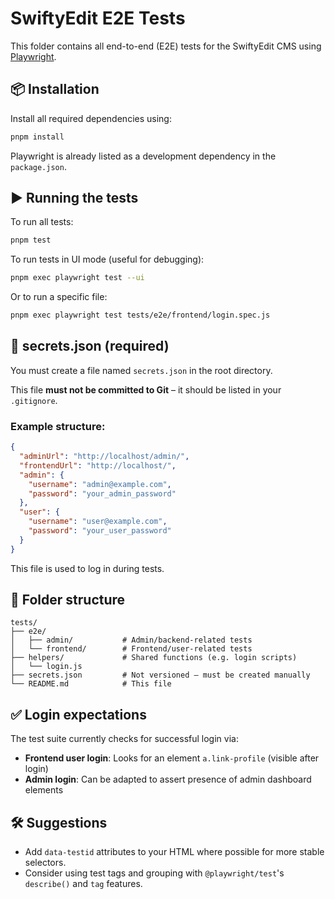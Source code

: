 # SwiftyEdit E2E Tests

This folder contains all end-to-end (E2E) tests for the SwiftyEdit CMS using [Playwright](https://playwright.dev/).

## 📦 Installation

Install all required dependencies using:

```bash
pnpm install
```

Playwright is already listed as a development dependency in the `package.json`.

## ▶️ Running the tests

To run all tests:

```bash
pnpm test
```

To run tests in UI mode (useful for debugging):

```bash
pnpm exec playwright test --ui
```

Or to run a specific file:

```bash
pnpm exec playwright test tests/e2e/frontend/login.spec.js
```

## 🔐 secrets.json (required)

You must create a file named `secrets.json` in the root directory.

This file **must not be committed to Git** – it should be listed in your `.gitignore`.

### Example structure:

```json
{
  "adminUrl": "http://localhost/admin/",
  "frontendUrl": "http://localhost/",
  "admin": {
    "username": "admin@example.com",
    "password": "your_admin_password"
  },
  "user": {
    "username": "user@example.com",
    "password": "your_user_password"
  }
}
```

This file is used to log in during tests.

## 📁 Folder structure

```
tests/
├── e2e/
│   ├── admin/           # Admin/backend-related tests
│   └── frontend/        # Frontend/user-related tests
├── helpers/             # Shared functions (e.g. login scripts)
│   └── login.js
├── secrets.json         # Not versioned – must be created manually
└── README.md            # This file
```

## ✅ Login expectations

The test suite currently checks for successful login via:

- **Frontend user login**: Looks for an element `a.link-profile` (visible after login)
- **Admin login**: Can be adapted to assert presence of admin dashboard elements

## 🛠 Suggestions

- Add `data-testid` attributes to your HTML where possible for more stable selectors.
- Consider using test tags and grouping with `@playwright/test`'s `describe()` and `tag` features.

